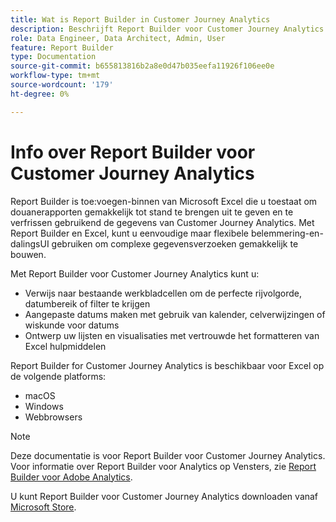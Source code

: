 ```yaml
---
title: Wat is Report Builder in Customer Journey Analytics
description: Beschrijft Report Builder voor Customer Journey Analytics
role: Data Engineer, Data Architect, Admin, User
feature: Report Builder
type: Documentation
source-git-commit: b655813816b2a8e0d47b035eefa11926f106ee0e
workflow-type: tm+mt
source-wordcount: '179'
ht-degree: 0%

---
```



# Info over Report Builder voor Customer Journey Analytics

Report Builder is toe:voegen-binnen van Microsoft Excel die u toestaat om douanerapporten gemakkelijk tot stand te brengen uit te geven en te verfrissen gebruikend de gegevens van Customer Journey Analytics. Met Report Builder en Excel, kunt u eenvoudige maar flexibele belemmering-en-dalingsUI gebruiken om complexe gegevensverzoeken gemakkelijk te bouwen.

Met Report Builder voor Customer Journey Analytics kunt u:

- Verwijs naar bestaande werkbladcellen om de perfecte rijvolgorde, datumbereik of filter te krijgen
- Aangepaste datums maken met gebruik van kalender, celverwijzingen of wiskunde voor datums
- Ontwerp uw lijsten en visualisaties met vertrouwde het formatteren van Excel hulpmiddelen

Report Builder for Customer Journey Analytics is beschikbaar voor Excel op de volgende platforms:

- macOS
- Windows
- Webbrowsers


>[!NOTE]
>
>Deze documentatie is voor Report Builder voor Customer Journey Analytics. Voor informatie over Report Builder voor Analytics op Vensters, zie [Report Builder voor Adobe Analytics](https://experienceleague.adobe.com/docs/analytics/analyze/report-builder/home.html?lang=en).

U kunt Report Builder voor Customer Journey Analytics downloaden vanaf
[Microsoft Store](https://www.microsoft.com/en-us/store/apps/windows).

